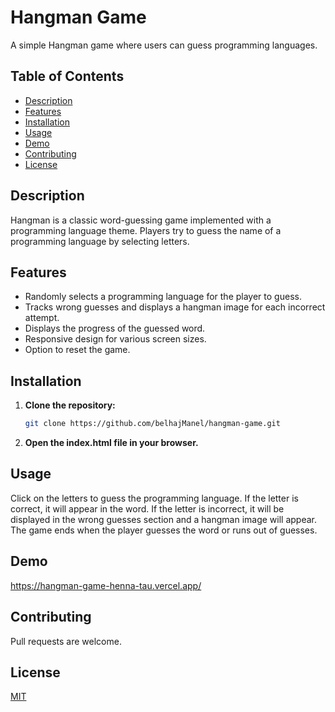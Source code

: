 # Hangman Game

A simple Hangman game where users can guess programming languages.

## Table of Contents

- [Description](#description)
- [Features](#features)
- [Installation](#installation)
- [Usage](#usage)
- [Demo](#demo)
- [Contributing](#contributing)
- [License](#license)

## Description

Hangman is a classic word-guessing game implemented with a programming language theme. Players try to guess the name of a programming language by selecting letters.

## Features

- Randomly selects a programming language for the player to guess.
- Tracks wrong guesses and displays a hangman image for each incorrect attempt.
- Displays the progress of the guessed word.
- Responsive design for various screen sizes.
- Option to reset the game.

## Installation

1. **Clone the repository:**

   ```bash
   git clone https://github.com/belhajManel/hangman-game.git
   ```

2. **Open the index.html file in your browser.**

## Usage

Click on the letters to guess the programming language. If the letter is correct, it will appear in the word. If the letter is incorrect, it will be displayed in the wrong guesses section and a hangman image will appear. The game ends when the player guesses the word or runs out of guesses.

## Demo

https://hangman-game-henna-tau.vercel.app/

## Contributing

Pull requests are welcome.

## License

[MIT](https://choosealicense.com/licenses/mit/)
